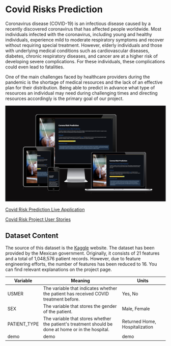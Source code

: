 # Covid Risks Prediction

Coronavirus disease (COVID-19) is an infectious disease caused by a recently discovered coronavirus that has affected people worldwide. Most individuals infected with the coronavirus, including young and healthy individuals, experience mild to moderate respiratory symptoms and recover without requiring special treatment. However, elderly individuals and those with underlying medical conditions such as cardiovascular diseases, diabetes, chronic respiratory diseases, and cancer are at a higher risk of developing severe complications. For these individuals, these complications could even lead to fatalities.

One of the main challenges faced by healthcare providers during the pandemic is the shortage of medical resources and the lack of an effective plan for their distribution. Being able to predict in advance what type of resources an individual may need during challenging times and directing resources accordingly is the primary goal of our project.

![Covid Risk Prediction](readme/intro.png)

[Covid Risk Prediction Live Application](https://covid-predictors-0ff909d85a90.herokuapp.com/)

[Covid Risk Project User Stories](https://github.com/users/mdurmus/projects/7/views/1)

## Dataset Content

The source of this dataset is the [Kaggle](https://www.kaggle.com/datasets/meirnizri/covid19-dataset) website. The dataset has been provided by the Mexican government. Originally, it consists of 21 features and a total of 1,048,576 patient records. However, due to feature engineering efforts, the number of features has been reduced to 16. You can find relevant explanations on the project page.

| Variable | Meaning  | Units    |
|----------|----------|----------|
| USMER  | The variable that indicates whether the patient has received COVID treatment before. | Yes, No  |
| SEX  | The variable that stores the gender of the patient.  | Male, Female  |
| PATIENT_TYPE  | The variable that stores whether the patient's treatment should be done at home or in the hospital.  | Returned Home, Hospitalization  |
| demo | demo | demo |
